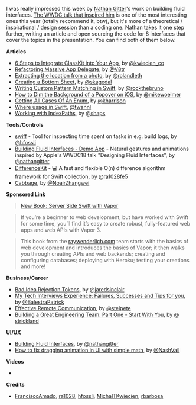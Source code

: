 I was really impressed this week by [Nathan Gitter](https://twitter.com/nathangitter)'s work on building fluid interfaces. [The WWDC talk that inspired him](https://developer.apple.com/videos/play/wwdc2018/803/) is one of the most interesting ones this year (totally recommend it, btw), but it's more of a theoretical / inspirational / design session than a coding one. Nathan takes it one step further, writing an article and open sourcing the code for 8 interfaces that cover the topics in the presentation. You can find both of them below.

**Articles**

* [6 Steps to Integrate ClassKit into Your App](https://www.netguru.co/codestories/6-steps-to-integrate-classkit-into-your-app?utm_campaign=Codestories&utm_source=iosgoodies&utm_medium=social), by [@kwiecien_co](https://twitter.com/kwiecien_co)
* [Refactoring Massive App Delegate](http://www.vadimbulavin.com/refactoring-massive-app-delegate/), by [@V8tr](https://twitter.com/V8tr)
* [Extracting the location from a photo](https://rolandleth.com/extracting-the-location-from-a-photo), by [@rolandleth](https://twitter.com/rolandleth)
* [Creating a Bottom Sheet](https://skagedal.github.io/2018/08/03/bottom-sheet.html), by [@skagedal](https://twitter.com/skagedal)
* [Writing Custom Pattern Matching in Swift](https://swiftrocks.com/writing-custom-pattern-matching-rules-in-swift.html), by [@rockthebruno](https://twitter.com/rockthebruno)
* [How to Dim the Background of a Popover on iOS](https://spin.atomicobject.com/2018/08/08/dim-popover-background/), by [@mikewoelmer](https://twitter.com/mikewoelmer)
* [Getting All Cases Of An Enum](https://useyourloaf.com/blog/getting-all-cases-of-an-enum/), by [@kharrison](https://twitter.com/kharrison)
* [Where usage in Swift](https://www.avanderlee.com/swift/where-using-swift/), [@twannl](https://twitter.com/twannl)
* [Working with IndexPaths](https://152percent.com/blog/2018/8/7/working-with-indexpaths), by [@shaps](https://twitter.com/shaps)

**Tools/Controls**

* [swiff](https://github.com/agens-no/swiff) - Tool for inspecting time spent on tasks in e.g. build logs, by [@hfossli](https://twitter.com/hfossli)
* [Building Fluid Interfaces - Demo App](https://github.com/nathangitter/fluid-interfaces) - Natural gestures and animations inspired by Apple's WWDC18 talk "Designing Fluid Interfaces", by [@nathangitter](https://twitter.com/nathangitter)
* [DifferenceKit](https://github.com/ra1028/DifferenceKit) - 💻 A fast and flexible O(n) difference algorithm framework for Swift collection, by [@ra1028fe5](https://twitter.com/ra1028fe5)
* [Cabbage](https://github.com/VideoFlint/Cabbage), by [@NoairZhangwei](https://twitter.com/NoairZhangwei)

**Sponsored Link**

> [New Book: Server Side Swift with Vapor](https://store.raywenderlich.com/products/server-side-swift-with-vapor)

> If you’re a beginner to web development, but have worked with Swift for some time, you’ll find it’s easy to create robust, fully-featured web apps and web APIs with Vapor 3.

> This book from the [raywenderlich.com](https://raywenderlich.com/) team starts with the basics of web development and introduces the basics of Vapor; it then walks you through creating APIs and web backends; creating and configuring databases; deploying with Heroku; testing your creations and more!

**Business/Career**

* [Bad Idea Rejection Tokens](http://blog.jaredsinclair.com/post/176737572155/bad-idea-rejection-tokens), by [@jaredsinclair](https://twitter.com/jaredsinclair)
* [My Tech Interviews Experience: Failures, Successes and Tips for you](https://patrickbalestra.com/blog/2018/08/06/my-tech-interviews-experience.html), by [@BalestraPatrick](https://twitter.com/BalestraPatrick)
* [Effective Remote Communication](https://pspdfkit.com/blog/2018/effective-remote-communication/), by [@steipete](https://twitter.com/steipete)
* [Building a Great Engineering Team: Part One - Start With You](https://www.bignerdranch.com/blog/building-a-great-engineering-team-part-one-start-with-you/), by [@ strickland](https://twitter.com/strickland)

**UI/UX**

* [Building Fluid Interfaces](https://medium.com/@nathangitter/building-fluid-interfaces-ios-swift-9732bb934bf5), by [@nathangitter](https://twitter.com/nathangitter)
* [How to fix dragging animation in UI with simple math](https://uxdesign.cc/how-to-fix-dragging-animation-in-ui-with-simple-math-4bbc10deccf7), by [@NashVail](https://twitter.com/NashVail)

**Videos**

* 

**Credits**

* [FranciscoAmado](https://github.com/FranciscoAmado), [ra1028](https://github.com/ra1028), [hfossli](https://github.com/hfossli), [MichalTKwiecien](https://github.com/MichalTKwiecien), [rbarbosa](https://github.com/rbarbosa)
